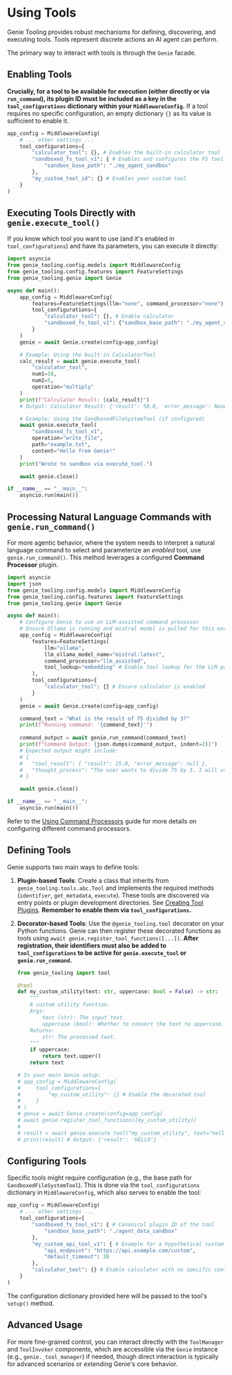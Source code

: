 # Using Tools

Genie Tooling provides robust mechanisms for defining, discovering, and executing tools. Tools represent discrete actions an AI agent can perform.

The primary way to interact with tools is through the `Genie` facade.

## Enabling Tools

**Crucially, for a tool to be available for execution (either directly or via `run_command`), its plugin ID must be included as a key in the `tool_configurations` dictionary within your `MiddlewareConfig`.** If a tool requires no specific configuration, an empty dictionary `{}` as its value is sufficient to enable it.

```python
app_config = MiddlewareConfig(
    # ... other settings ...
    tool_configurations={
        "calculator_tool": {}, # Enables the built-in calculator tool
        "sandboxed_fs_tool_v1": { # Enables and configures the FS tool
            "sandbox_base_path": "./my_agent_sandbox"
        },
        "my_custom_tool_id": {} # Enables your custom tool
    }
)
```

## Executing Tools Directly with `genie.execute_tool()`

If you know which tool you want to use (and it's enabled in `tool_configurations`) and have its parameters, you can execute it directly:

```python
import asyncio
from genie_tooling.config.models import MiddlewareConfig
from genie_tooling.config.features import FeatureSettings
from genie_tooling.genie import Genie

async def main():
    app_config = MiddlewareConfig(
        features=FeatureSettings(llm="none", command_processor="none"),
        tool_configurations={
            "calculator_tool": {}, # Enable calculator
            "sandboxed_fs_tool_v1": {"sandbox_base_path": "./my_agent_sandbox"}
        }
    )
    genie = await Genie.create(config=app_config)

    # Example: Using the built-in CalculatorTool
    calc_result = await genie.execute_tool(
        "calculator_tool", 
        num1=10, 
        num2=5, 
        operation="multiply"
    )
    print(f"Calculator Result: {calc_result}")
    # Output: Calculator Result: {'result': 50.0, 'error_message': None}

    # Example: Using the SandboxedFileSystemTool (if configured)
    await genie.execute_tool(
        "sandboxed_fs_tool_v1",
        operation="write_file",
        path="example.txt",
        content="Hello from Genie!"
    )
    print("Wrote to sandbox via execute_tool.")

    await genie.close()

if __name__ == "__main__":
    asyncio.run(main())
```

## Processing Natural Language Commands with `genie.run_command()`

For more agentic behavior, where the system needs to interpret a natural language command to select and parameterize an *enabled* tool, use `genie.run_command()`. This method leverages a configured **Command Processor** plugin.

```python
import asyncio
import json
from genie_tooling.config.models import MiddlewareConfig
from genie_tooling.config.features import FeatureSettings
from genie_tooling.genie import Genie

async def main():
    # Configure Genie to use an LLM-assisted command processor
    # Ensure Ollama is running and mistral model is pulled for this example
    app_config = MiddlewareConfig(
        features=FeatureSettings(
            llm="ollama", 
            llm_ollama_model_name="mistral:latest",
            command_processor="llm_assisted",
            tool_lookup="embedding" # Enable tool lookup for the LLM processor
        ),
        tool_configurations={
            "calculator_tool": {} # Ensure calculator is enabled
        }
    )
    genie = await Genie.create(config=app_config)

    command_text = "What is the result of 75 divided by 3?"
    print(f"Running command: '{command_text}'")
    
    command_output = await genie.run_command(command_text)
    print(f"Command Output: {json.dumps(command_output, indent=2)}")
    # Expected output might include:
    # {
    #   "tool_result": { "result": 25.0, "error_message": null },
    #   "thought_process": "The user wants to divide 75 by 3. I will use the calculator_tool..."
    # }

    await genie.close()

if __name__ == "__main__":
    asyncio.run(main())
```

Refer to the [Using Command Processors](using_command_processors.md) guide for more details on configuring different command processors.

## Defining Tools

Genie supports two main ways to define tools:

1.  **Plugin-based Tools**: Create a class that inherits from `genie_tooling.tools.abc.Tool` and implements the required methods (`identifier`, `get_metadata`, `execute`). These tools are discovered via entry points or plugin development directories. See [Creating Tool Plugins](creating_tool_plugins.md). **Remember to enable them via `tool_configurations`.**
2.  **Decorator-based Tools**: Use the `@genie_tooling.tool` decorator on your Python functions. Genie can then register these decorated functions as tools using `await genie.register_tool_functions([...])`. **After registration, their identifiers must also be added to `tool_configurations` to be active for `genie.execute_tool` or `genie.run_command`.**

    ```python
    from genie_tooling import tool

    @tool
    def my_custom_utility(text: str, uppercase: bool = False) -> str:
        """
        A custom utility function.
        Args:
            text (str): The input text.
            uppercase (bool): Whether to convert the text to uppercase.
        Returns:
            str: The processed text.
        """
        if uppercase:
            return text.upper()
        return text
    
    # In your main Genie setup:
    # app_config = MiddlewareConfig(
    #     tool_configurations={
    #         "my_custom_utility": {} # Enable the decorated tool
    #     }
    # )
    # genie = await Genie.create(config=app_config)
    # await genie.register_tool_functions([my_custom_utility])
    #
    # result = await genie.execute_tool("my_custom_utility", text="hello", uppercase=True)
    # print(result) # Output: {'result': 'HELLO'}
    ```

## Configuring Tools

Specific tools might require configuration (e.g., the base path for `SandboxedFileSystemTool`). This is done via the `tool_configurations` dictionary in `MiddlewareConfig`, which also serves to enable the tool:

```python
app_config = MiddlewareConfig(
    # ... other settings ...
    tool_configurations={
        "sandboxed_fs_tool_v1": { # Canonical plugin ID of the tool
            "sandbox_base_path": "./agent_data_sandbox"
        },
        "my_custom_api_tool_v1": { # Example for a hypothetical custom tool
            "api_endpoint": "https://api.example.com/custom",
            "default_timeout": 30
        },
        "calculator_tool": {} # Enable calculator with no specific config
    }
)
```
The configuration dictionary provided here will be passed to the tool's `setup()` method.

## Advanced Usage

For more fine-grained control, you can interact directly with the `ToolManager` and `ToolInvoker` components, which are accessible via the `Genie` instance (e.g., `genie._tool_manager`) if needed, though direct interaction is typically for advanced scenarios or extending Genie's core behavior.
